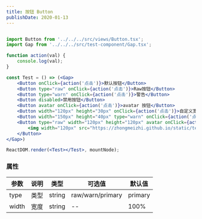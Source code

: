 ```yaml
---
title: 按钮 Button
publishDate: 2020-01-13
---
```


```jsx

import Button from '../../../src/views/Button.tsx';
import Gap from '../../../src/test-component/Gap.tsx';

function action(val) {
    console.log(val);
}

const Test = () => (<Gap>
    <Button onClick={action('点击')}>默认按钮</Button>
    <Button type="raw" onClick={action('点击')}>Raw按钮</Button>
    <Button type="warn" onClick={action('点击')}>警告</Button>
    <Button disabled>禁用按钮</Button>
    <Button avatar onClick={action('点击')}>avatar 按钮</Button>
    <Button width="120px" height="30px" onClick={action('点击')}>自定义宽高</Button>
    <Button width="150px" height="40px" type="warn" onClick={action('点击')}>自定义宽高</Button>
    <Button type="raw" width="120px" height="120px" avatar onClick={action('点击')}>
        <img width="120px" src="https://zhongmeizhi.github.io/static/test/4.jpg" alt="乔巴"></img>
    </Button>
</Gap>)

ReactDOM.render(<Test></Test>, mountNode);
```

### 属性

| 参数  | 说明 | 类型   | 可选值           | 默认值  |
| ----- | ---- | ------ | ---------------- | ------- |
| type  | 类型 | string | raw/warn/primary | primary |
| width | 宽度 | string | --                | 100%    |
